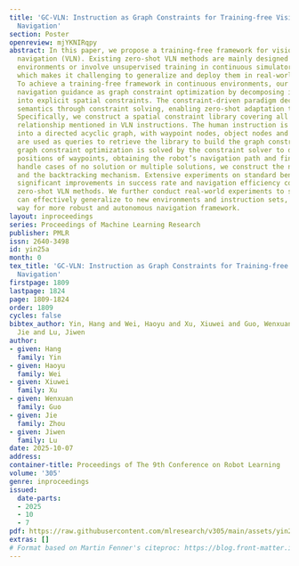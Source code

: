```yaml
---
title: 'GC-VLN: Instruction as Graph Constraints for Training-free Vision-and-Language
  Navigation'
section: Poster
openreview: mjYKNIRqpy
abstract: In this paper, we propose a training-free framework for vision-and-language
  navigation (VLN). Existing zero-shot VLN methods are mainly designed for discrete
  environments or involve unsupervised training in continuous simulator environments,
  which makes it challenging to generalize and deploy them in real-world scenarios.
  To achieve a training-free framework in continuous environments, our framework formulates
  navigation guidance as graph constraint optimization by decomposing instructions
  into explicit spatial constraints. The constraint-driven paradigm decodes spatial
  semantics through constraint solving, enabling zero-shot adaptation to unseen environments.
  Specifically, we construct a spatial constraint library covering all types of spatial
  relationship mentioned in VLN instructions. The human instruction is decomposed
  into a directed acyclic graph, with waypoint nodes, object nodes and edges, which
  are used as queries to retrieve the library to build the graph constraints. The
  graph constraint optimization is solved by the constraint solver to determine the
  positions of waypoints, obtaining the robot’s navigation path and final goal. To
  handle cases of no solution or multiple solutions, we construct the navigation tree
  and the backtracking mechanism. Extensive experiments on standard benchmarks demonstrate
  significant improvements in success rate and navigation efficiency compared to state-of-the-art
  zero-shot VLN methods. We further conduct real-world experiments to show our framework
  can effectively generalize to new environments and instruction sets, paving the
  way for more robust and autonomous navigation framework.
layout: inproceedings
series: Proceedings of Machine Learning Research
publisher: PMLR
issn: 2640-3498
id: yin25a
month: 0
tex_title: 'GC-VLN: Instruction as Graph Constraints for Training-free Vision-and-Language
  Navigation'
firstpage: 1809
lastpage: 1824
page: 1809-1824
order: 1809
cycles: false
bibtex_author: Yin, Hang and Wei, Haoyu and Xu, Xiuwei and Guo, Wenxuan and Zhou,
  Jie and Lu, Jiwen
author:
- given: Hang
  family: Yin
- given: Haoyu
  family: Wei
- given: Xiuwei
  family: Xu
- given: Wenxuan
  family: Guo
- given: Jie
  family: Zhou
- given: Jiwen
  family: Lu
date: 2025-10-07
address:
container-title: Proceedings of The 9th Conference on Robot Learning
volume: '305'
genre: inproceedings
issued:
  date-parts:
  - 2025
  - 10
  - 7
pdf: https://raw.githubusercontent.com/mlresearch/v305/main/assets/yin25a/yin25a.pdf
extras: []
# Format based on Martin Fenner's citeproc: https://blog.front-matter.io/posts/citeproc-yaml-for-bibliographies/
---
```

